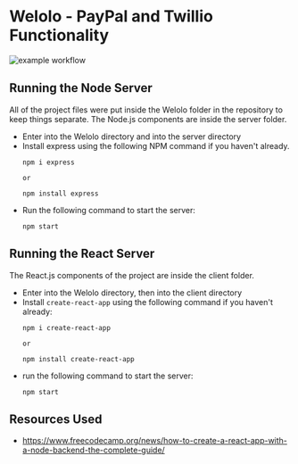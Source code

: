 # Welolo - PayPal and Twillio Functionality
![example workflow](https://github.com/cs481-ekh/f21-welolo/actions/workflows/welolo-github-actions.yml/badge.svg)

## Running the Node Server
All of the project files were put inside the Welolo folder in the repository to keep things separate. The Node.js components are inside the server folder.

- Enter into the Welolo directory and into the server directory
- Install express using the following NPM command if you haven't already.
    ```
    npm i express 

    or 

    npm install express
    ```
- Run the following command to start the server:
    ```
    npm start
    ```

## Running the React Server
The React.js components of the project are inside the client folder.

- Enter into the Welolo directory, then into the client directory
- Install `create-react-app` using the following command if you haven't already:
    ```
    npm i create-react-app

    or

    npm install create-react-app
    ```
- run the following command to start the server:
    ```
    npm start
    ```

##  Resources Used
- https://www.freecodecamp.org/news/how-to-create-a-react-app-with-a-node-backend-the-complete-guide/